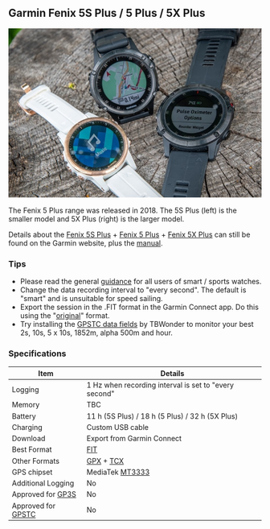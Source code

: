 ## Garmin Fenix 5S Plus / 5 Plus / 5X Plus

![img](img/Garmin-Fenix5-Plus-5-5S-5X.jpg)



The Fenix 5 Plus range was released in 2018. The 5S Plus (left) is the smaller model and 5X Plus (right) is the larger model.

Details about the [Fenix 5S Plus](https://www.garmin.com/en-GB/p/603201) + [Fenix 5 Plus](https://www.garmin.com/en-GB/p/603267) + [Fenix 5X Plus](https://www.garmin.com/en-GB/p/603229) can still be found on the Garmin website, plus the [manual](https://www8.garmin.com/manuals/webhelp/fenix5plus/EN-US/GUID-C8E25FD1-3499-4B5C-B45F-C4BF88283284-homepage.html).



### Tips

- Please read the general [guidance](../../../guidance.md) for all users of smart / sports watches.
- Change the data recording interval to "every second". The default is "smart" and is unsuitable for speed sailing.
- Export the session in the .FIT format in the Garmin Connect app. Do this using the "[original](https://support.garmin.com/en-GB/?faq=W1TvTPW8JZ6LfJSfK512Q8)" format.
- Try installing the [GPSTC data fields](https://www.haigh.id.au/GPSTC.htm) by TBWonder to monitor your best 2s, 10s, 5 x 10s, 1852m, alpha 500m and hour.



### Specifications

| Item                                                       | Details                                                      |
| ---------------------------------------------------------- | ------------------------------------------------------------ |
| Logging                                                    | 1 Hz when recording interval is set to "every second"        |
| Memory                                                     | TBC                                                          |
| Battery                                                    | 11 h (5S Plus) / 18 h (5 Plus) / 32 h (5X Plus)              |
| Charging                                                   | Custom USB cable                                             |
| Download                                                   | Export from Garmin Connect |
| Best Format                                                | [FIT](https://developer.garmin.com/fit/protocol/)            |
| Other Formats                                              | [GPX](https://en.wikipedia.org/wiki/GPS_Exchange_Format) + [TCX](https://en.wikipedia.org/wiki/Training_Center_XML)     |
| GPS chipset                                                | MediaTek [MT3333](https://www.mediatek.com/products/location-intelligence/mt3333) |
| Additional Logging                                         | No                                                           |
| Approved for [GP3S](https://www.gps-speedsurfing.com/)     | No                                                           |
| Approved for [GPSTC](https://www.gpsteamchallenge.com.au/) | No                                                           |
